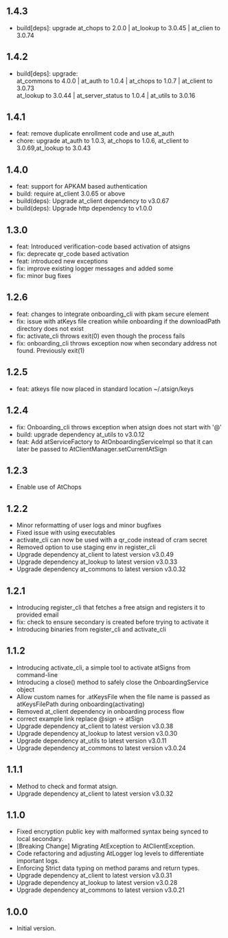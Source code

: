 ## 1.4.3
- build[deps]: upgrade at_chops to 2.0.0 | at_lookup to 3.0.45 | at_clien to 3.0.74
## 1.4.2
- build[deps]: upgrade: \
    at_commons to 4.0.0 | at_auth to 1.0.4 | at_chops to 1.0.7 | at_client to 3.0.73 \
    at_lookup to 3.0.44 | at_server_status to 1.0.4 | at_utils to 3.0.16
## 1.4.1
- feat: remove duplicate enrollment code and use at_auth
- chore: upgrade at_auth to 1.0.3, at_chops to 1.0.6, at_client to 3.0.69,at_lookup to 3.0.43
## 1.4.0
- feat: support for APKAM based authentication
- build: require at_client 3.0.65 or above
- build(deps): Upgrade at_client dependency to v3.0.67
- build(deps): Upgrade http dependency to v1.0.0
## 1.3.0
- feat: Introduced verification-code based activation of atsigns
- fix: deprecate qr_code based activation
- feat: introduced new exceptions
- fix: improve existing logger messages and added some
- fix: minor bug fixes
## 1.2.6
- feat: changes to integrate onboarding_cli with pkam secure element
- fix: issue with atKeys file creation while onboarding if the downloadPath directory does not exist
- fix: activate_cli throws exit(0) even though the process fails
- fix: onboarding_cli throws exception now when secondary address not found. Previously exit(1)
## 1.2.5
- feat: atkeys file now placed in standard location ~/.atsign/keys
## 1.2.4
- fix: Onboarding_cli throws exception when atsign does not start with '@'
- build: upgrade dependency at_utils to v3.0.12
- feat: Add atServiceFactory to AtOnboardingServiceImpl so that it can later be passed to AtClientManager.setCurrentAtSign 
## 1.2.3
- Enable use of AtChops
## 1.2.2
- Minor reformatting of user logs and minor bugfixes
- Fixed issue with using executables
- activate_cli can now be used with a qr_code instead of cram secret
- Removed option to use staging env in register_cli
- Upgrade dependency at_client to latest version v3.0.49
- Upgrade dependency at_lookup to latest version v3.0.33
- Upgrade dependency at_commons to latest version v3.0.32
## 1.2.1
- Introducing register_cli that fetches a free atsign and registers it to provided email
- fix: check to ensure secondary is created before trying to activate it
- Introducing binaries from register_cli and activate_cli
## 1.1.2
- Introducing activate_cli, a simple tool to activate atSigns from command-line
- Introducing a close() method to safely close the OnboardingService object
- Allow custom names for .atKeysFile when the file name is passed as atKeysFilePath during onboarding(activating)
- Removed at_client dependency in onboarding process flow
- correct example link replace @sign -> atSign
- Upgrade dependency at_client to latest version v3.0.38
- Upgrade dependency at_lookup to latest version v3.0.30
- Upgrade dependency at_utils to latest version v3.0.11
- Upgrade dependency at_commons to latest version v3.0.24
## 1.1.1
- Method to check and format atsign.
- Upgrade dependency at_client to latest version v3.0.32
## 1.1.0
- Fixed encryption public key with malformed syntax being synced to local secondary.
- [Breaking Change] Migrating AtException to AtClientException.
- Code refactoring and adjusting AtLogger log levels to differentiate important logs.
- Enforcing Strict data typing on method params and return types.
- Upgrade dependency at_client to latest version v3.0.31
- Upgrade dependency at_lookup to latest version v3.0.28
- Upgrade dependency at_commons to latest version v3.0.21
## 1.0.0
- Initial version.

